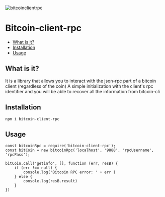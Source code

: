 ![bitcoinclientrpc](https://i.imgur.com/fJoGTUb.png)
 
 
# Bitcoin-client-rpc 

*   [What is it?](#what-is-it "What is it?")
*   [Installation](#installation "Installation")
*   [Usage](#usage "Usage")


## What is it? 
It is a library that allows you to interact with the json-rpc part of a bitcoin client (regardless of the coin)
A simple initialization with the client's rpc identifier and you will be able to recover all the information from bitcoin-cli

## Installation 

`npm i bitcoin-client-rpc`

## Usage  

    const bitcoinRpc = require('bitcoin-client-rpc');
    const bitCoin = new bitcoinRpc('localhost', '9888', 'rpcUsername', 'rpcPass');
    
    bitCoin.call('getinfo', [], function (err, resB) {
    	if (err !== null) {
    		console.log('Bitcoin RPC error: ' + err )
    	} else {
    		console.log(resB.result)		
    	}
    })

